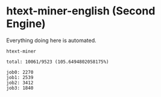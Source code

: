 # htext-miner-english (Second Engine)

Everything doing here is automated.

```
htext-miner

total: 10061/9523 (105.6494802058175%)

job0: 2270
job1: 2539
job2: 3412
job3: 1840
```
